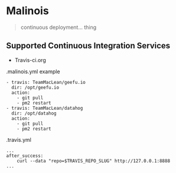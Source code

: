 # Malinois
> continuous deployment... thing

## Supported Continuous Integration Services

* Travis-ci.org


.malinois.yml example
```
- travis: TeamMacLean/geefu.io
  dir: /opt/geefu.io
  action:
    - git pull
    - pm2 restart
- travis: TeamMacLean/datahog
  dir: /opt/datahog
  action:
    - git pull
    - pm2 restart
```

.travis.yml
```
...
after_success:
    curl --data "repo=$TRAVIS_REPO_SLUG" http://127.0.0.1:8888
...
```